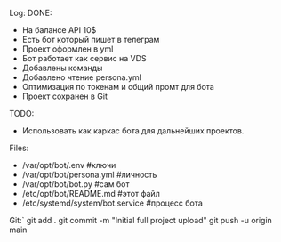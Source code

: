 Log:
 DONE:
 - На балансе API 10$
 - Есть бот который пишет в телеграм
 - Проект оформлен в yml
 - Бот работает как сервис на VDS
 - Добавлены команды
 - Добавлено чтение persona.yml
 - Оптимизация по токенам и общий промт для бота
 - Проект сохранен в Git

 TODO:
 - Использовать как каркас бота для дальнейших проектов.

Files:
  - /var/opt/bot/.env                #ключи
  - /var/opt/bot/persona.yml         #личность
  - /var/opt/bot/bot.py              #сам бот
  - /etc/opt/bot/README.md           #этот файл
  - /etc/systemd/system/bot.service  #процесс бота

Git:`
  git add .
  git commit -m "Initial full project upload"
  git push -u origin main


